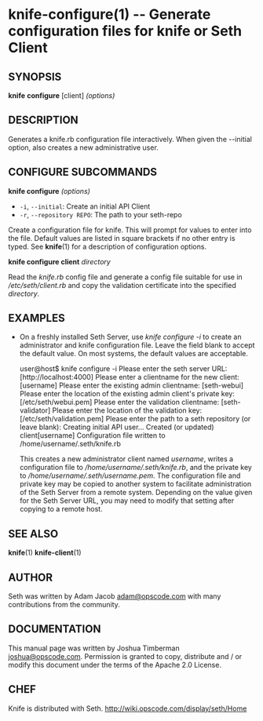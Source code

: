 knife-configure(1) -- Generate configuration files for knife or Seth Client
========================================

## SYNOPSIS

__knife__ __configure__ [client] _(options)_

## DESCRIPTION
Generates a knife.rb configuration file interactively. When given the
--initial option, also creates a new administrative user.

## CONFIGURE SUBCOMMANDS ##

__knife configure__ _(options)_

  * `-i`, `--initial`:
    Create an initial API Client
  * `-r`, `--repository REPO`:
    The path to your seth-repo

Create a configuration file for knife. This will prompt for values to
enter into the file. Default values are listed in square brackets if no
other entry is typed. See __knife__(1) for a description of
configuration options.

__knife configure client__ _directory_

Read the _knife.rb_ config file and generate a config file suitable for
use in _/etc/seth/client.rb_ and copy the validation certificate into
the specified _directory_.

## EXAMPLES
  * On a freshly installed Seth Server, use _knife configure -i_ to
    create an administrator and knife configuration file. Leave the
    field blank to accept the default value. On most systems, the
    default values are acceptable.

    user@host$ knife configure -i
    Please enter the seth server URL: [http://localhost:4000]
    Please enter a clientname for the new client: [username]
    Please enter the existing admin clientname: [seth-webui]
    Please enter the location of the existing admin client's private key: [/etc/seth/webui.pem]
    Please enter the validation clientname: [seth-validator]
    Please enter the location of the validation key: [/etc/seth/validation.pem]
    Please enter the path to a seth repository (or leave blank):
    Creating initial API user...
    Created (or updated) client[username]
    Configuration file written to /home/username/.seth/knife.rb

    This creates a new administrator client named _username_, writes
    a configuration file to _/home/username/.seth/knife.rb_, and the
    private key to _/home/username/.seth/username.pem_. The
    configuration file and private key may be copied to another system
    to facilitate administration of the Seth Server from a remote
    system. Depending on the value given for the Seth Server URL, you
    may need to modify that setting after copying to a remote host.

## SEE ALSO
   __knife__(1) __knife-client__(1)

## AUTHOR
   Seth was written by Adam Jacob <adam@opscode.com> with many contributions from the community.

## DOCUMENTATION
   This manual page was written by Joshua Timberman <joshua@opscode.com>.
   Permission is granted to copy, distribute and / or modify this document under the terms of the Apache 2.0 License.

## CHEF
   Knife is distributed with Seth. <http://wiki.opscode.com/display/seth/Home>


